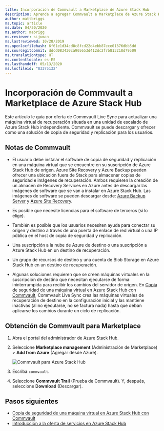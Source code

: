```yaml
---
title: Incorporación de Commvault a Marketplace de Azure Stack Hub
description: Aprenda a agregar Commvault a Marketplace de Azure Stack Hub.
author: mattbriggs
ms.topic: article
ms.date: 04/20/2020
ms.author: mabrigg
ms.reviewer: sijuman
ms.lastreviewed: 10/28/2019
ms.openlocfilehash: 6f61e1d34cd8c8fcd22d4ebb87ece01376dbb5dd
ms.sourcegitcommit: ddcd083430ca905653d412dc2f7b813218d79509
ms.translationtype: HT
ms.contentlocale: es-ES
ms.lasthandoff: 05/13/2020
ms.locfileid: "83375132"
---
```

# <a name="add-commvault-to-azure-stack-hub-marketplace"></a>Incorporación de Commvault a Marketplace de Azure Stack Hub

Este artículo le guía por oferta de Commvault Live Sync para actualizar una máquina virtual de recuperación situada en una unidad de escalado de Azure Stack Hub independiente. Commvault se puede descargar y ofrecer como una solución de copia de seguridad y replicación para los usuarios.

## <a name="notes-for-commvault"></a>Notas de Commvault

- El usuario debe instalar el software de copia de seguridad y replicación en una máquina virtual que se encuentre en su suscripción de Azure Stack Hub de origen. Azure Site Recovery y Azure Backup pueden ofrecer una ubicación fuera de Stack para almacenar copias de seguridad e imágenes de recuperación. Ambos requieren la creación de un almacén de Recovery Services en Azure antes de descargar las imágenes de software que se van a instalar en Azure Stack Hub. Las imágenes de software se pueden descargar desde: [Azure Backup Server](https://go.microsoft.com/fwLink/?LinkId=626082&clcid=0x0409) y [Azure Site Recovery](https://aka.ms/unifiedinstaller_eus).  

- Es posible que necesite licencias para el software de terceros (si lo elige).
- También es posible que los usuarios necesiten ayuda para conectar su origen y destino a través de una puerta de enlace de red virtual o una IP pública en el host de copia de seguridad y replicación.
- Una suscripción a la nube de Azure de destino o una suscripción a Azure Stack Hub en un destino de recuperación.
- Un grupo de recursos de destino y una cuenta de Blob Storage en Azure Stack Hub en un destino de recuperación.
- Algunas soluciones requieren que se creen máquinas virtuales en la suscripción de destino que necesitan ejecutarse de forma ininterrumpida para recibir los cambios del servidor de origen. En [Copia de seguridad de una máquina virtual en Azure Stack Hub con Commvault](../user/azure-stack-network-howto-backup-commvault.md), Commvault Live Sync crea las máquinas virtuales de recuperación de destino en la configuración inicial y las mantiene inactivas (al no ejecutarse, no se factura nada) hasta que deban aplicarse los cambios durante un ciclo de replicación.

## <a name="get-commvault-for-your-marketplace"></a>Obtención de Commvault para Marketplace

1. Abra el portal del administrador de Azure Stack Hub.
2. Seleccione **Marketplace management** (Administración de Marketplace) > **Add from Azure** (Agregar desde Azure).

    ![Commvault para Azure Stack Hub](./media/azure-stack-network-offer-backup-commvault/get-commvault-for-marketplace.png)

3. Escriba `commvault`.
4. Seleccione **Commvault Trail** (Prueba de Commvault). Y, después, seleccione **Download** (Descargar).

## <a name="next-steps"></a>Pasos siguientes

- [Copia de seguridad de una máquina virtual en Azure Stack Hub con Commvault](../user/azure-stack-network-howto-backup-commvault.md)
- [Introducción a la oferta de servicios en Azure Stack Hub](service-plan-offer-subscription-overview.md)
